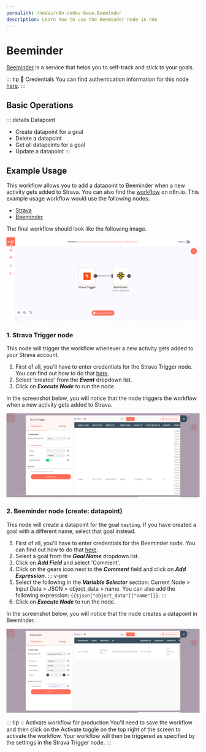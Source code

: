 ```yaml
---
permalink: /nodes/n8n-nodes-base.Beeminder
description: Learn how to use the Beeminder node in n8n
---
```


# Beeminder

[Beeminder](https://www.beeminder.com/) is a service that helps you to self-track and stick to your goals.

::: tip 🔑 Credentials
You can find authentication information for this node [here](../../../credentials/Beeminder/README.md).
:::


## Basic Operations

::: details Datapoint
- Create datapoint for a goal
- Delete a datapoint
- Get all datapoints for a goal
- Update a datapoint
:::

## Example Usage

This workflow allows you to add a datapoint to Beeminder when a new activity gets added to Strava. You can also find the [workflow](https://n8n.io/workflows/900) on n8n.io. This example usage workflow would use the following nodes.
- [Strava](../../trigger-nodes/StravaTrigger/README.md)
- [Beeminder]()

The final workflow should look like the following image.

![A workflow with the Beeminder node](./workflow.png)

### 1. Strava Trigger node

This node will trigger the workflow whenever a new activity gets added to your Strava account.

1. First of all, you'll have to enter credentials for the Strava Trigger node. You can find out how to do that [here](../../../credentials/Strava/README.md).
2. Select 'created' from the ***Event*** dropdown list.
3. Click on ***Execute Node*** to run the node.

In the screenshot below, you will notice that the node triggers the workflow when a new activity gets added to Strava.

![Using the Strava Trigger node to trigger the workflow](./StravaTrigger_node.png)

### 2. Beeminder node (create: datapoint)

This node will create a datapoint for the goal `testing`. If you have created a goal with a different name, select that goal instead.

1. First of all, you'll have to enter credentials for the Beeminder node. You can find out how to do that [here](../../../credentials/Beeminder/README.md).
2. Select a goal from the ***Goal Name*** dropdown list.
3. Click on ***Add Field*** and select 'Comment'.
4. Click on the gears icon next to the ***Comment*** field and click on ***Add Expression***.
::: v-pre
5. Select the following in the ***Variable Selector*** section: Current Node > Input Data > JSON > object_data > name. You can also add the following expression: `{{$json["object_data"]["name"]}}`.
:::
6. Click on ***Execute Node*** to run the node.

In the screenshot below, you will notice that the node creates a datapoint in Beeminder.

![Using the Beeminder node to create a datapoint for a goal](./Beeminder_node.png)

::: tip 💡 Activate workflow for production
You'll need to save the workflow and then click on the Activate toggle on the top right of the screen to activate the workflow. Your workflow will then be triggered as specified by the settings in the Strava Trigger node.
:::
